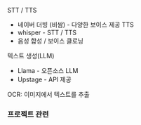 STT / TTS
- 네이버 더빙 (비쌈) - 다양한 보이스 제공 TTS
- whisper - STT / TTS
- 음성 합성 / 보이스 클로닝

텍스트 생성(LLM)
- Llama - 오픈소스 LLM
- Upstage - API 제공

OCR: 이미지에서 텍스트를 추출

### 프로젝트 관련
